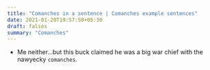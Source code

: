 ```yaml
---
title: "Comanches in a sentence | Comanches example sentences"
date: 2021-01-20T19:57:50+05:30
draft: falses
summary: "Comanches"
---
```

- Me neither...but this buck claimed he was a big war chief with the nawyecky `comanches`.
                 

